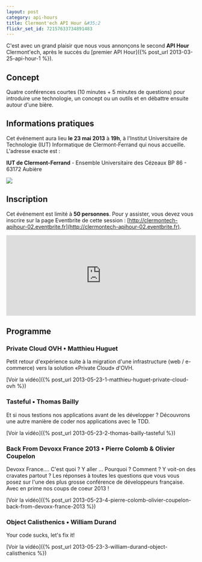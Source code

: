 ```yaml
---
layout: post
category: api-hours
title: Clermont'ech API Hour &#35;2
flickr_set_id: 72157633734891483
---
```


C'est avec un grand plaisir que nous vous annonçons le second **API Hour**
Clermont'ech, après le succès du [premier API Hour]({% post_url 2013-03-25-api-hour-1 %}).

## Concept

Quatre conférences courtes (10 minutes + 5 minutes de questions) pour
introduire une technologie, un concept ou un outils et en débattre ensuite
autour d'une bière.

## Informations pratiques

Cet événement aura lieu **le 23 mai 2013** à **19h**, à l'Institut Universitaire
de Technologie (IUT) Informatique de Clermont-Ferrand qui nous accueille.
L'adresse exacte est :

**IUT de Clermont-Ferrand** - Ensemble Universitaire des Cézeaux BP 86 - 63172 Aubière

[![](http://maps.googleapis.com/maps/api/staticmap?center=IUT%20Clermont-Ferrand&size=600x400&sensor=false&markers=color:red|45.76239,3.10908)](https://maps.google.fr/maps?q=IUT+Clermont-Ferrand&ie=UTF-8&ei=R0J-UfSVMoiWhQe98YCIBQ&ved=0CAsQ_AUoAg)


## Inscription

Cet événement est limité à **50 personnes**. Pour y assister, vous devez vous
inscrire sur la page Eventbrite de cette session :
[http://clermontech-apihour-02.eventbrite.fr](http://clermontech-apihour-02.eventbrite.fr).

<iframe src="http://www.eventbrite.fr/tickets-external?eid=5941929471&amp;ref=etckt&amp;v=2" frameborder="0" height="214" width="100%" vspace="0" hspace="0" marginheight="5" marginwidth="5" scrolling="auto" allowtransparency="true">Clermont'ech - Eventbrite</iframe>


## Programme

### Private Cloud OVH • Matthieu Huguet

Petit retour d'expérience suite à la migration d'une infrastructure (web /
e-commerce) vers la solution «Private Cloud» d'OVH.

[Voir la vidéo]({% post_url 2013-05-23-1-matthieu-huguet-private-cloud-ovh %})

### Tasteful • Thomas Bailly

Et si nous testions nos applications avant de les développer ? Découvrons une
autre manière de coder nos applications avec le TDD.

[Voir la vidéo]({% post_url 2013-05-23-2-thomas-bailly-tasteful %})

### Back From Devoxx France 2013 • Pierre Colomb & Olivier Coupelon

Devoxx France.... C'est quoi ? Y aller ... Pourquoi ? Comment  ? Y voit-on des
cravates partout ? Les réponses à toutes les questions que vous vous posez sur
l'une des plus grosse conférence de développeurs française. Avec en prime nos
coups de coeur 2013 !

[Voir la vidéo]({% post_url 2013-05-23-4-pierre-colomb-olivier-coupelon-back-from-devoxx-france-2013 %})

### Object Calisthenics • William Durand

Your code sucks, let's fix it!

[Voir la vidéo]({% post_url 2013-05-23-3-william-durand-object-calisthenics %})
